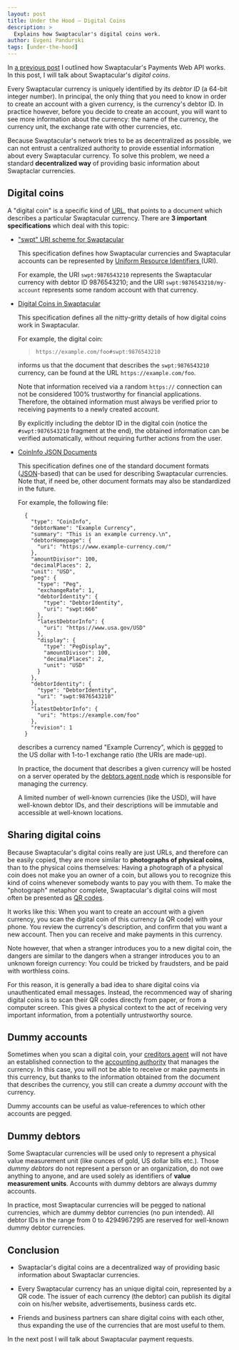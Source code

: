 ```yaml
---
layout: post
title: Under the Hood — Digital Coins
description: >
  Explains how Swaptacular's digital coins work.
author: Evgeni Pandurski
tags: [under-the-hood]
---
```


In [a previous post](/2023/09/02/under-the-hood-payments-web-api/) I
outlined how Swaptacular's Payments Web API works. In this post, I will talk
about Swaptacular's *digital coins*.

Every Swaptacular currency is uniquely identified by its *debtor ID* (a
64-bit integer number). In principal, the only thing that you need to know
in order to create an account with a given currency, is the currency's
debtor ID. In practice however, before you decide to create an account, you
will want to see more information about the currency: the name of the
currency, the currency unit, the exchange rate with other currencies, etc.

<!--more-->

Because Swaptacular's network tries to be as decentralized as possible, we
can not entrust a centralized authority to provide essential information
about every Swaptacular currency. To solve this problem, we need a standard
**decentralized way** of providing basic information about Swaptaclar
currencies.

## Digital coins

A "digital coin" is a specific kind of
[URL](https://en.wikipedia.org/wiki/URL), that points to a document which
describes a particular Swaptacular currency. There are **3 important
specifications** which deal with this topic:

- ["swpt" URI scheme for Swaptacular](/public/docs/swpt-uri-scheme.pdf)

  This specification defines how Swaptacular currencies and Swaptacular
  accounts can be represented by [Uniform Resource Identifiers
  ](https://en.wikipedia.org/wiki/Uniform_Resource_Identifier) (URI).
  
  For example, the URI `swpt:9876543210` represents the Swaptacular currency
  with debtor ID 9876543210; and the URI `swpt:9876543210/my-account`
  represents some random account with that currency.

- [Digital Coins in Swaptacular](/public/docs/digital-coin-urls.pdf)

  This specification defines all the nitty-gritty details of how digital
  coins work in Swaptacular.

  For example, the digital coin:

  > `https://example.com/foo#swpt:9876543210`

  informs us that the document that describes the `swpt:9876543210`
  currency, can be found at the URL `https://example.com/foo`.

  Note that information received via a random `https://` connection can not
  be considered 100% trustworthy for financial applications. Therefore, the
  obtained information must always be verified prior to receiving payments
  to a newly created account.

  By explicitly including the debtor ID in the digital coin (notice the
  `#swpt:9876543210` fragment at the end), the obtained information can be
  verified automatically, without requiring further actions from the user.

- [CoinInfo JSON Documents](/public/docs/coin-info-documents.pdf)

  This specification defines one of the standard document formats
  ([JSON](https://en.wikipedia.org/wiki/JSON)-based) that can be used for
  describing Swaptacular currencies. Note that, if need be, other document
  formats may also be standardized in the future.

  For example, the following file:
  
        {
          "type": "CoinInfo",
          "debtorName": "Example Currency",
          "summary": "This is an example currency.\n",
          "debtorHomepage": {
            "uri": "https://www.example-currency.com/"
          },
          "amountDivisor": 100,
          "decimalPlaces": 2,
          "unit": "USD",
          "peg": {
            "type": "Peg",
            "exchangeRate": 1,
            "debtorIdentity": {
              "type": "DebtorIdentity",
              "uri": "swpt:666"
            },
            "latestDebtorInfo": {
              "uri": "https://www.usa.gov/USD"
            },
            "display": {
              "type": "PegDisplay",
              "amountDivisor": 100,
              "decimalPlaces": 2,
              "unit": "USD"
            }
          },
          "debtorIdentity": {
            "type": "DebtorIdentity",
            "uri": "swpt:9876543210"
          },
          "latestDebtorInfo": {
            "uri": "https://example.com/foo"
          },
          "revision": 1
        }

  describes a currency named "Example Currency", which is
  [pegged](/2022/07/03/what-is-a-currency-peg/) to the US dollar with 1-to-1
  exchange ratio (the URIs are made-up).

  In practice, the document that describes a given currency will be hosted
  on a server operated by the [debtors agent node](/overview/) which is
  responsible for managing the currency.

  A limited number of well-known currencies (like the USD), will have
  well-known debtor IDs, and their descriptions will be immutable and
  accessible at well-known locations.

## Sharing digital coins

Because Swaptacular's digital coins really are just URLs, and therefore can
be easily copied, they are more similar to **photographs of physical
coins**, than to the physical coins themselves: Having a photograph of a
physical coin does not make you an owner of a coin, but allows you to
recognize this kind of coins whenever somebody wants to pay you with them.
To make the "photograph" metaphor complete, Swaptacular's digital coins will
most often be presented as [QR
codes](https://en.wikipedia.org/wiki/QR_code).

It works like this: When you want to create an account with a given
currency, you scan the digital coin of this currency (a QR code) with your
phone. You review the currency's description, and confirm that you want a
new account. Then you can receive and make payments in this currency.

Note however, that when a stranger introduces you to a new digital coin, the
dangers are similar to the dangers when a stranger introduces you to an
unknown foreign currency: You could be tricked by fraudsters, and be paid
with worthless coins.

For this reason, it is generally a bad idea to share digital coins via
unauthenticated email messages. Instead, the recommenced way of sharing
digital coins is to scan their QR codes directly from paper, or from a
computer screen. This gives a physical context to the act of receiving very
important information, from a potentially untrustworthy source.

## Dummy accounts

Sometimes when you scan a digital coin, your [creditors agent](/overview/)
will not have an established connection to the [accounting
authority](/overview) that manages the currency. In this case, you will not
be able to receive or make payments in this currency, but thanks to the
information obtained from the document that describes the currency, you
still can create a *dummy account* with the currency.

Dummy accounts can be useful as value-references to which other accounts are
pegged.

## Dummy debtors

Some Swaptacular currencies will be used only to represent a physical value
measurement unit (like ounces of gold, US dollar bills etc.). Those *dummy
debtors* do not represent a person or an organization, do not owe anything
to anyone, and are used solely as identifiers of **value measurement
units**. Accounts with dummy debtors are always dummy accounts.

In practice, most Swaptacular currencies will be pegged to national
currencies, which are dummy debtor currencies (no pun intended). All debtor
IDs in the range from 0 to 4294967295 are reserved for well-known dummy
debtor currencies.

## Conclusion

- Swaptaclar's digital coins are a decentralized way of providing basic
  information about Swaptaclar currencies.

- Every Swaptacular currency has an unique digital coin, represented by a QR
  code. The issuer of each currency (the debtor) can publish its digital
  coin on his/her website, advertisements, business cards etc.

- Friends and business partners can share digital coins with each
  other, thus expanding the use of the currencies that are most useful
  to them.

In the next post I will talk about Swaptacular payment requests.
